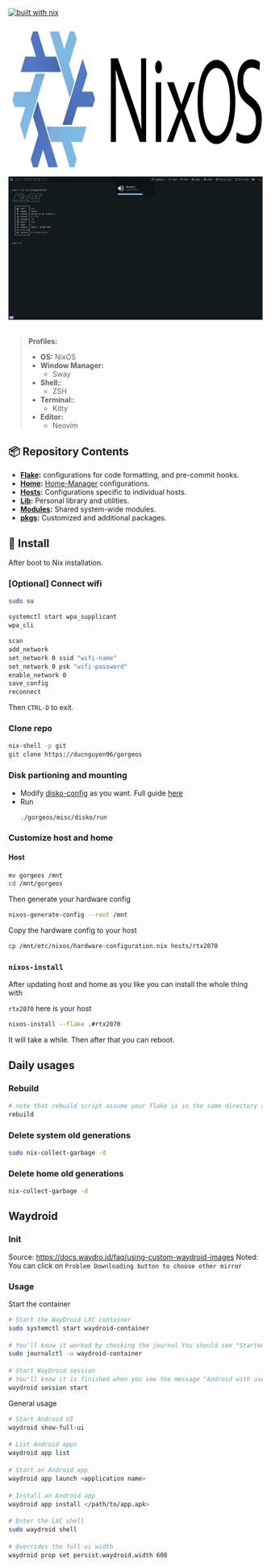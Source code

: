 [![built with nix](https://builtwithnix.org/badge.svg)](https://builtwithnix.org)

<div align="center">

<a href="#">
  <img src="https://raw.githubusercontent.com/NixOS/nixos-artwork/master/logo/nixos.svg" width="750" height="300" alt="Banner"/>
</a>

<br>

<a href="#">
  <img src="./assets/preview.png" width="800" alt="Desktop Preview"/>
</a>

<br>

<br>

</div>

> **Profiles:**
>
> - **OS:** NixOS
> - **Window Manager:**
>   - Sway
> - **Shell:**:
>   - ZSH
> - **Terminal:**:
>   - Kitty
> - **Editor:**
>   - Neovim

## :package: Repository Contents

- **[Flake](./flake):** configurations for code formatting, and pre-commit hooks.
- **[Home](./home):** [Home-Manager](https://github.com/nix-community/home-manager) configurations.
- **[Hosts](./hosts):** Configurations specific to individual hosts.
- **[Lib](./lib):** Personal library and utilities.
- **[Modules](./modules):** Shared system-wide modules.
- **[pkgs](./pkgs):** Customized and additional packages.

## :hammer: Install

After boot to Nix installation.

### [Optional] Connect wifi

```bash
sudo su
```

```bash
systemctl start wpa_supplicant
wpa_cli
```

```bash
scan
add_network
set_network 0 ssid "wifi-name"
set_network 0 psk "wifi-password"
enable_network 0
save_config
reconnect
```

Then `CTRL-D` to exit.

### Clone repo

```bash
nix-shell -p git
git clone https://ducnguyen96/gorgeos
```

### Disk partioning and mounting

- Modify [disko-config](./misc/disko/disko-config.nix) as you want. Full guide [here](https://github.com/nix-community/disko/blob/master/docs/quickstart.md)
- Run
  ```bash
  ./gorgeos/misc/disko/run
  ```

### Customize host and home

#### Host

```bash
mv gorgeos /mnt
cd /mnt/gorgeos
```

Then generate your hardware config

```bash
nixos-generate-config --root /mnt
```

Copy the hardware config to your host

```bash
cp /mnt/etc/nixos/hardware-configuration.nix hosts/rtx2070
```

### `nixos-install`

After updating host and home as you like you can install the whole thing with

`rtx2070` here is your host

```bash
nixos-install --flake .#rtx2070
```

It will take a while. Then after that you can reboot.

## Daily usages

### Rebuild

```bash
# note that rebuild script assume your flake is in the same directory as this repo which is ~/Documents/Code/gorgeos
rebuild
```

### Delete system old generations

```bash
sudo nix-collect-garbage -d
```

### Delete home old generations

```bash
nix-collect-garbage -d
```

## Waydroid

### Init

Source: https://docs.waydro.id/faq/using-custom-waydroid-images
Noted: You can click on `Problem Downloading button to choose other mirror`

### Usage

Start the container

```bash
# Start the WayDroid LXC container
sudo systemctl start waydroid-container

# You'll know it worked by checking the journal You should see "Started Waydroid Container".
sudo journalctl -u waydroid-container

# Start WayDroid session
# You'll know it is finished when you see the message "Android with user 0 is ready".
waydroid session start
```

General usage

```bash
# Start Android UI
waydroid show-full-ui

# List Android apps
waydroid app list

# Start an Android app
waydroid app launch <application name>

# Install an Android app
waydroid app install </path/to/app.apk>

# Enter the LXC shell
sudo waydroid shell

# Overrides the full-ui width
waydroid prop set persist.waydroid.width 608
```
